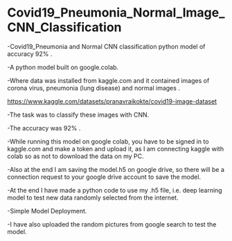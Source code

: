 # Covid19_Pneumonia_Normal_Image_CNN_Classification
-Covid19_Pneumonia and Normal CNN classification python model of accuracy 92% .

-A python model built on google.colab.

-Where data was installed from kaggle.com and it contained images of corona virus, pneumonia (lung disease) and normal images .

https://www.kaggle.com/datasets/pranavraikokte/covid19-image-dataset

-The task was to classify these images with CNN.

-The accuracy was 92% .

-While running this model on google colab, you have to be signed in to kaggle.com and make a token and upload it, as I am connecting kaggle with colab so as not to download the data on my PC.

-Also at the end I am saving the model.h5 on google drive, so there will be a connection request to your google drive account to save the model.

-At the end I have made a python code to use my .h5 file, i.e. deep learning model to test new data randomly selected from the internet. 

-Simple Model Deployment.

-I have also uploaded the random pictures from google search to test the model.
